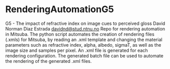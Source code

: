 # RenderingAutomationG5
G5 - The impact of refractive index on image cues to perceived gloss David Norman Diaz Estrada davidnd@stud.ntnu.no  Repo for rendering automation in Mitsuba. The python script automates the creation of rendering files (.xmls) for Mitsuba, by reading an .xml template and changing the material parameters such as refractive index, alpha, albedo, sigmaT, as well as the image size and samples per pixel. An .xml file is generated for each rendering configuration. The generated batch file can be used to automate the rendering of the generated .xml files.
